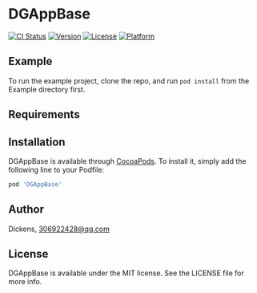 # DGAppBase

[![CI Status](https://img.shields.io/travis/Dickens/DGAppBase.svg?style=flat)](https://travis-ci.org/Dickens/DGAppBase)
[![Version](https://img.shields.io/cocoapods/v/DGAppBase.svg?style=flat)](https://cocoapods.org/pods/DGAppBase)
[![License](https://img.shields.io/cocoapods/l/DGAppBase.svg?style=flat)](https://cocoapods.org/pods/DGAppBase)
[![Platform](https://img.shields.io/cocoapods/p/DGAppBase.svg?style=flat)](https://cocoapods.org/pods/DGAppBase)

## Example

To run the example project, clone the repo, and run `pod install` from the Example directory first.

## Requirements

## Installation

DGAppBase is available through [CocoaPods](https://cocoapods.org). To install
it, simply add the following line to your Podfile:

```ruby
pod 'DGAppBase'
```

## Author

Dickens, 306922428@qq.com

## License

DGAppBase is available under the MIT license. See the LICENSE file for more info.
